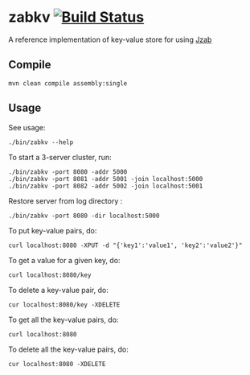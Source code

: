 zabkv [![Build Status](https://travis-ci.org/zk1931/zabkv.svg?branch=master)](https://travis-ci.org/zk1931/zabkv)
=====

A reference implementation of key-value store for using [Jzab](https://github.com/zk1931/jzab)

Compile
-------

    mvn clean compile assembly:single

Usage
-----

See usage:

    ./bin/zabkv --help

To start a 3-server cluster, run:

    ./bin/zabkv -port 8080 -addr 5000
    ./bin/zabkv -port 8081 -addr 5001 -join localhost:5000
    ./bin/zabkv -port 8082 -addr 5002 -join localhost:5001

Restore server from log directory :

    ./bin/zabkv -port 8080 -dir localhost:5000

To put key-value pairs, do:

    curl localhost:8080 -XPUT -d "{'key1':'value1', 'key2':'value2'}"

To get a value for a given key, do:

    curl localhost:8080/key

To delete a key-value pair, do:

    cur localhost:8080/key -XDELETE

To get all the key-value pairs, do:

    curl localhost:8080

To delete all the key-value pairs, do:

    cur localhost:8080 -XDELETE
